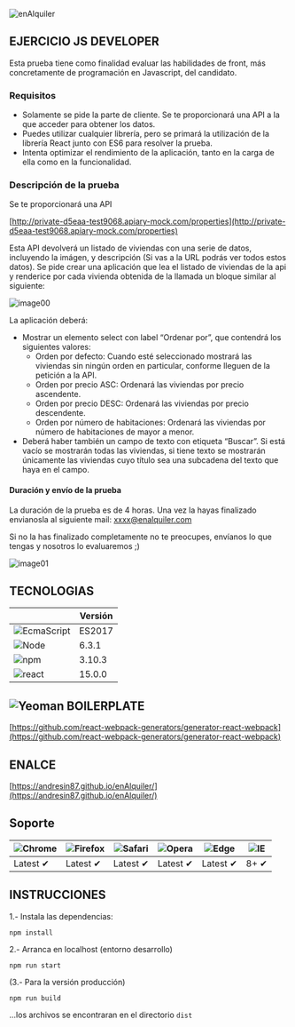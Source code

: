 ![enAlquiler](https://gitcdn.xyz/repo/andresin87/enAlquiler/master/assets/enAlquiler.svg)

## EJERCICIO JS DEVELOPER
Esta prueba tiene como finalidad evaluar las habilidades de front, más concretamente de  programación en Javascript, del candidato.

### Requisitos
- Solamente se pide la parte de cliente. Se te proporcionará una API a la que acceder para obtener los datos.
- Puedes utilizar cualquier librería, pero se primará la utilización de la librería React junto con ES6 para resolver la prueba.
- Intenta optimizar el rendimiento de la aplicación, tanto en la carga de ella como en la funcionalidad.

### Descripción de la prueba
Se te proporcionará una API

[http://private-d5eaa-test9068.apiary-mock.com/properties](http://private-d5eaa-test9068.apiary-mock.com/properties)

Esta API devolverá un listado de viviendas con una serie de datos, incluyendo la imágen, y descripción (Si vas a la URL podrás ver todos estos datos). Se pide crear una aplicación que lea el listado de viviendas de la api y renderice por cada vivienda obtenida de la llamada un bloque similar al siguiente:

![image00](https://gitcdn.xyz/repo/andresin87/enAlquiler/master/assets/image00.png)

La aplicación deberá:
- Mostrar un elemento select con label “Ordenar por”, que contendrá los siguientes valores:
  - Orden por defecto: Cuando esté seleccionado mostrará las viviendas sin ningún orden en particular, conforme lleguen de la petición a la API.
  - Orden por precio ASC: Ordenará las viviendas por precio ascendente.
  - Orden por precio DESC: Ordenará las viviendas por precio descendente.
  - Orden por número de habitaciones: Ordenará las viviendas por número de habitaciones de mayor a menor.
- Deberá haber también un campo de texto con etiqueta “Buscar”. Si está vacío se mostrarán todas las viviendas, si tiene texto se mostrarán únicamente las viviendas cuyo título sea una subcadena del texto que haya en el campo.


#### Duración y envío de la prueba
La duración de la prueba es de 4 horas. Una vez la hayas finalizado envianosla al siguiente mail: [xxxx@enalquiler.com](xxxx@enalquiler.com)

Si no la has finalizado completamente no te preocupes, envíanos lo que tengas y nosotros lo evaluaremos ;)

![image01](https://gitcdn.xyz/repo/andresin87/enAlquiler/master/assets/image01.jpg)

## TECNOLOGIAS

|   | Versión |
|---|---|
| ![EcmaScript](https://gitcdn.xyz/repo/vorillaz/devicons/master/!SVG/js_badge.svg) | ES2017 |
| ![Node](https://gitcdn.xyz/repo/vorillaz/devicons/master/!SVG/nodejs_small.svg) | 6.3.1 |
| ![npm](https://gitcdn.xyz/repo/vorillaz/devicons/master/!SVG/npm.svg) | 3.10.3 |
| ![react](https://gitcdn.xyz/repo/vorillaz/devicons/master/!SVG/react.svg) | 15.0.0 |


## ![Yeoman](https://raw.githack.com/andresin87/enAlquiler/master/assets/Yeoman.svg) BOILERPLATE
[https://github.com/react-webpack-generators/generator-react-webpack](https://github.com/react-webpack-generators/generator-react-webpack)


## ENALCE
[https://andresin87.github.io/enAlquiler/](https://andresin87.github.io/enAlquiler/)

## Soporte

![Chrome](https://raw.github.com/alrra/browser-logos/master/src/chrome/chrome_48x48.png) | ![Firefox](https://raw.github.com/alrra/browser-logos/master/src/firefox/firefox_48x48.png) | ![Safari](https://raw.github.com/alrra/browser-logos/master/src/safari/safari_48x48.png) | ![Opera](https://raw.github.com/alrra/browser-logos/master/src/opera/opera_48x48.png) | ![Edge](https://raw.github.com/alrra/browser-logos/master/src/edge/edge_48x48.png) | ![IE](https://upload.wikimedia.org/wikipedia/commons/thumb/2/2f/Internet_Explorer_10_logo.svg/48px-Internet_Explorer_10_logo.svg.png) |
--- | --- | --- | --- | --- | --- |
Latest ✔ | Latest ✔ | Latest ✔ | Latest ✔ | Latest ✔ | 8+ ✔ |


## INSTRUCCIONES
1.- Instala las dependencias:
```
npm install
```

2.- Arranca en localhost (entorno desarrollo)
```
npm run start
```

(3.- Para la versión producción)
 ```
 npm run build
 ```
...los archivos se encontraran en el directorio `dist`
